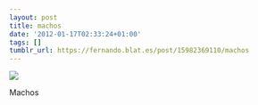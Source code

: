 ```yaml
---
layout: post
title: machos
date: '2012-01-17T02:33:24+01:00'
tags: []
tumblr_url: https://fernando.blat.es/post/15982369110/machos
---
```

 ![](/tumblr_files/tumblr_lxx5nomFDI1qz4y16o1_500.jpg)  

Machos
